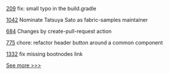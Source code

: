 
[209](https://github.com/hyperledger/anoncreds-rs/pull/209) fix: small typo in the build.gradle

[1042](https://github.com/hyperledger/fabric-samples/pull/1042) Nominate Tatsuya Sato as fabric-samples maintainer

[684](https://github.com/hyperledger/aries-agent-test-harness/pull/684) Changes by create-pull-request action

[775](https://github.com/hyperledger/aries-mobile-agent-react-native/pull/775) chore: refactor header button around a common component

[1332](https://github.com/hyperledger/besu-docs/pull/1332) fix missing bootnodes link


[See more >>>](https://start-here.hyperledger.org/pull-requests)
